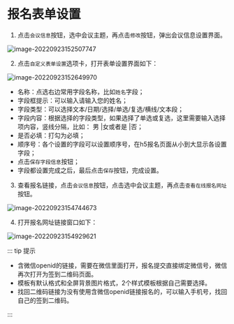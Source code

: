 # 报名表单设置

1. 点击`会议信息`按钮，选中会议主题，再点击`修改`按钮，弹出会议信息设置界面。

![image-20220923152507747](https://vuepressdocs.oss-cn-hangzhou.aliyuncs.com/docsimages/202209231525799.png)

2. 点击`自定义表单设置`选项卡，打开表单设置界面如下：

![image-20220923152649970](https://vuepressdocs.oss-cn-hangzhou.aliyuncs.com/docsimages/202209231526018.png)

* 名称：点选右边常用字段名称，比如`姓名`字段；
* 字段框提示：可以输入请输入您的姓名；
* 字段类型：可以选择文本/日期/选择/单选/复选/横线/文本段；
* 字段内容：根据选择的字段类型，如果选择了单选或复选，这里需要输入选择项内容，竖线分隔，比如： 男 |女或者是 |否；
* 是否必填：打勾为必填；
* 顺序号：各个设置的字段可以设置顺序号，在h5报名页面从小到大显示各设置字段；
* 点击`保存字段信息`按钮；
* 字段都设置完成之后，最后点击`保存`按钮，完成设置。

3. 查看报名链接，点击`会议信息`按钮，点击选中会议主题，再点击`查看在线报名网址`按钮。

![image-20220923154744673](https://vuepressdocs.oss-cn-hangzhou.aliyuncs.com/docsimages/202209231547742.png)

4. 打开报名网址链接窗口如下：

![image-20220923154929621](https://vuepressdocs.oss-cn-hangzhou.aliyuncs.com/docsimages/202209231549656.png)

::: tip 提示

* 含微信openid的链接，需要在微信里面打开，报名提交直接绑定微信号，微信再次打开为签到二维码页面。
* 模板有默认格式和全屏背景图片格式，2个样式模板根据自己需要选择。
* 找回二维码链接为没有使用含微信openid链接报名的，可以输入手机号，找回自己的签到二维码。

:::
